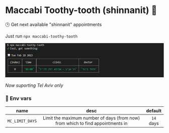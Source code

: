 # Maccabi Toothy-tooth (shinnanit) 🦷

🕒 Get next available "shinnanit" appointments

Just run `npx maccabi-toothy-tooth`

![cli examlpe](./cli.png)

_Now suporting Tel Aviv only_

### 🌲 Env vars

| name                | desc                                        | default   |
|:-----:              |:-------:                                    |:--------:  
| `MC_LIMIT_DAYS`     | Limit the maximum number of days (from now) from which to find appointments in | `14` days      |
